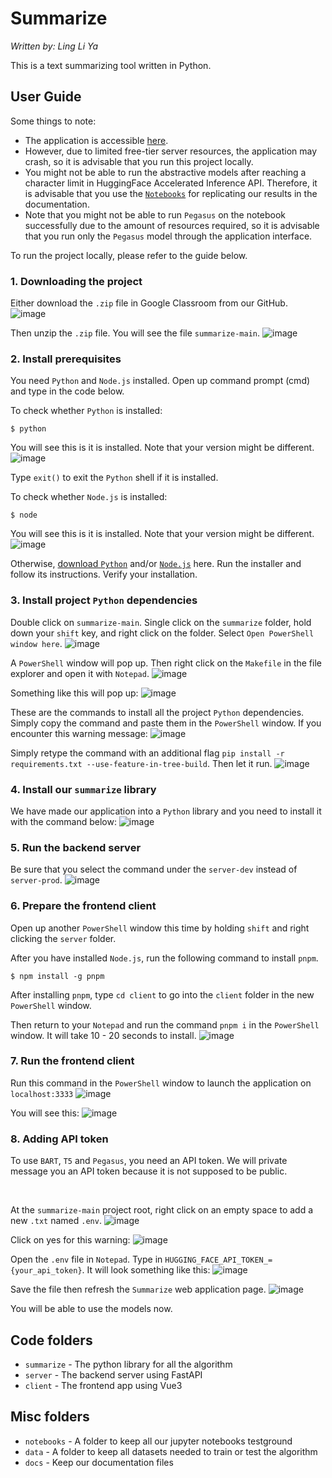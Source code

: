 # Summarize

_Written by: Ling Li Ya_

This is a text summarizing tool written in Python.

## User Guide

Some things to note:
- The application is accessible [here](https://summarize.marcustut.tech/).
- However, due to limited free-tier server resources, the application may crash, so it is advisable that you run this project locally.
- You might not be able to run the abstractive models after reaching a character limit in HuggingFace Accelerated Inference API. Therefore, it is advisable that you use the [`Notebooks`](https://github.com/marcustut/summarize/tree/main/notebooks) for replicating our results in the documentation.
- Note that you might not be able to run `Pegasus` on the notebook successfully due to the amount of resources required, so it is advisable that you run only the `Pegasus` model through the application interface.

To run the project locally, please refer to the guide below.

### 1. Downloading the project

Either download the `.zip` file in Google Classroom from our GitHub.
![image](https://user-images.githubusercontent.com/68136684/132977151-96da4d56-b1dc-4578-879a-1f7b352f5200.png)

Then unzip the `.zip` file. You will see the file `summarize-main`.
![image](https://user-images.githubusercontent.com/68136684/132977199-44aec6c7-064b-457f-8907-6a59a1ca3d34.png)

### 2. Install prerequisites

You need `Python` and `Node.js` installed. Open up command prompt (cmd) and type in the code below.

To check whether `Python` is installed:
```bsh
$ python
```

You will see this is it is installed. Note that your version might be different. <br/>
![image](https://user-images.githubusercontent.com/68136684/132977269-2f92a428-b66c-47e1-99e4-af40bef635bb.png)

Type `exit()` to exit the `Python` shell if it is installed.

To check whether `Node.js` is installed:
```bsh
$ node
```

You will see this is it is installed. Note that your version might be different. <br/>
![image](https://user-images.githubusercontent.com/68136684/132977298-1be0494e-b965-45bc-acfd-2f6f6d5e3957.png)

Otherwise, [download `Python`](https://www.python.org/downloads/) and/or [`Node.js`](https://nodejs.org/en/) here. Run the installer and follow its instructions. Verify your installation.

### 3. Install project `Python` dependencies

Double click on `summarize-main`. Single click on the `summarize` folder, hold down your `shift` key, and right click on the folder. Select `Open PowerShell window here`.
![image](https://user-images.githubusercontent.com/68136684/132977426-00e7e749-7bf0-47b2-b7c4-cc0a713c28f5.png)

A `PowerShell` window will pop up. Then right click on the `Makefile` in the file explorer and open it with `Notepad`.
![image](https://user-images.githubusercontent.com/68136684/132977450-e765f1c7-bb64-40fa-97aa-ee9bc3244094.png)

Something like this will pop up:
![image](https://user-images.githubusercontent.com/68136684/132977464-3ff5b6a4-3811-4060-94a3-30e137d3dd96.png)

These are the commands to install all the project `Python` dependencies. Simply copy the command and paste them in the `PowerShell` window. If you encounter this warning message:
![image](https://user-images.githubusercontent.com/68136684/132977519-01c70de3-1a96-46af-a558-e2da387b8112.png)

Simply retype the command with an additional flag `pip install -r requirements.txt --use-feature-in-tree-build`. Then let it run.
![image](https://user-images.githubusercontent.com/68136684/132977559-8e631e01-eaa9-48d5-925a-69bb8f70ba19.png)

### 4. Install our `summarize` library

We have made our application into a `Python` library and you need to install it with the command below:
![image](https://user-images.githubusercontent.com/68136684/132977602-61895d60-a9d5-43c8-a5b6-fd2f4a4cb990.png)

### 5. Run the backend server

Be sure that you select the command under the `server-dev` instead of `server-prod`.
![image](https://user-images.githubusercontent.com/68136684/132977638-63d1670a-cad1-448f-b6bd-cc987f1f7901.png)

### 6. Prepare the frontend client

Open up another `PowerShell` window this time by holding `shift` and right clicking the `server` folder.

After you have installed `Node.js`, run the following command to install `pnpm`.

```bsh
$ npm install -g pnpm
```

After installing `pnpm`, type `cd client` to go into the `client` folder in the new `PowerShell` window.

Then return to your `Notepad` and run the command `pnpm i` in the `PowerShell` window. It will take 10 - 20 seconds to install.
![image](https://user-images.githubusercontent.com/68136684/132977838-09189029-3466-4f98-8200-a9b73010ab11.png)

### 7. Run the frontend client

Run this command in the `PowerShell` window to launch the application on `localhost:3333`
![image](https://user-images.githubusercontent.com/68136684/132977886-889c69e3-c053-456b-9b2a-74dc40ce38a1.png)

You will see this:
![image](https://user-images.githubusercontent.com/68136684/132978232-61c82e4c-2db3-4003-82c6-ac752037cbd3.png)

### 8. Adding API token

To use `BART`, `T5` and `Pegasus`, you need an API token. We will private message you an API token because it is not supposed to be public.

<br/>

At the `summarize-main` project root, right click on an empty space to add a new `.txt` named `.env`.
![image](https://user-images.githubusercontent.com/68136684/132978170-56132f7c-289c-448e-98e1-00b787dd6fa7.png)

Click on yes for this warning:
![image](https://user-images.githubusercontent.com/68136684/132978185-39b9f140-a15e-4d81-8378-1ef65b879762.png)

Open the `.env` file in `Notepad`. Type in `HUGGING_FACE_API_TOKEN_={your_api_token}`. It will look something like this:
![image](https://user-images.githubusercontent.com/68136684/132978209-ff8b1d73-f5ba-4a02-b478-b585f5f0ad39.png)

Save the file then refresh the `Summarize` web application page.
![image](https://user-images.githubusercontent.com/68136684/132978234-0b9a256c-8440-4e70-8bb3-c40738db25ff.png)

You will be able to use the models now.

## Code folders

- `summarize` - The python library for all the algorithm
- `server` - The backend server using FastAPI
- `client` - The frontend app using Vue3

## Misc folders

- `notebooks` - A folder to keep all our jupyter notebooks testground
- `data` - A folder to keep all datasets needed to train or test the algorithm
- `docs` - Keep our documentation files
